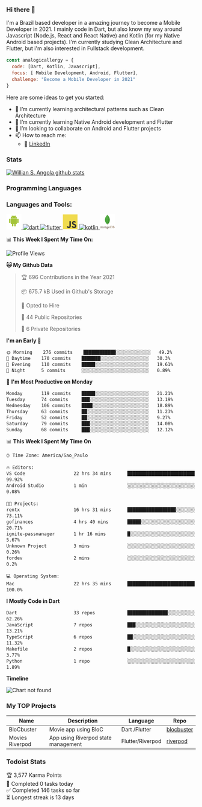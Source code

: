 ### Hi there 👋

I'm a Brazil based developer in a amazing journey to become a Mobile Developer in 2021. I mainly code in Dart, but also know my way around Javascript (Node.js, React and React Native) and Kotlin (for my Native Android based projects). I'm currently studying Clean Architecture and Flutter, but i'm also interested in Fullstack development.

```javascript
const analogicallergy = {
  code: [Dart, Kotlin, Javascript],
  focus: [ Mobile Development, Android, Flutter],
  challenge: "Become a Mobile Developer in 2021"
}
```

Here are some ideas to get you started:

- 🔭  I’m currently learning architectural patterns such as Clean Architecture
- 🌱  I’m currently learning Native Android development and Flutter
- 👯  I’m looking to collaborate on Android and Flutter projects
- 📫  How to reach me:
  -  :office: [LinkedIn](https://www.linkedin.com/in/wsabsi/)

### Stats

[![Willian S. Angola github stats](https://github-readme-stats.vercel.app/api?username=w0ken0ne&count_private=true&show_icons=true&theme=radical&hide_rank=false)](https://github.com/anuraghazra/github-readme-stats)

### Programming Languages

<h3 align="left">Languages and Tools:</h3>
<p align="left"> <a href="https://developer.android.com" target="_blank"> <img src="https://raw.githubusercontent.com/devicons/devicon/master/icons/android/android-original-wordmark.svg" alt="android" width="40" height="40"/> </a> <a href="https://dart.dev" target="_blank"> <img src="https://www.vectorlogo.zone/logos/dartlang/dartlang-icon.svg" alt="dart" width="40" height="40"/> </a> <a href="https://flutter.dev" target="_blank"> <img src="https://www.vectorlogo.zone/logos/flutterio/flutterio-icon.svg" alt="flutter" width="40" height="40"/> </a> <a href="https://developer.mozilla.org/en-US/docs/Web/JavaScript" target="_blank"> <img src="https://raw.githubusercontent.com/devicons/devicon/master/icons/javascript/javascript-original.svg" alt="javascript" width="40" height="40"/> </a> <a href="https://kotlinlang.org" target="_blank"> <img src="https://www.vectorlogo.zone/logos/kotlinlang/kotlinlang-icon.svg" alt="kotlin" width="40" height="40"/> </a> <a href="https://www.mongodb.com/" target="_blank"> <img src="https://raw.githubusercontent.com/devicons/devicon/master/icons/mongodb/mongodb-original-wordmark.svg" alt="mongodb" width="40" height="40"/> </a> </p>


📊 **This Week I Spent My Time On:**

<!--START_SECTION:waka-->
![Profile Views](http://img.shields.io/badge/Profile%20Views-0-blue)

**🐱 My Github Data** 

> 🏆 696 Contributions in the Year 2021
 > 
> 📦 675.7 kB Used in Github's Storage 
 > 
> 💼 Opted to Hire
 > 
> 📜 44 Public Repositories 
 > 
> 🔑 6 Private Repositories  
 > 
**I'm an Early 🐤** 

```text
🌞 Morning    276 commits    ████████████░░░░░░░░░░░░░   49.2% 
🌆 Daytime    170 commits    ███████░░░░░░░░░░░░░░░░░░   30.3% 
🌃 Evening    110 commits    █████░░░░░░░░░░░░░░░░░░░░   19.61% 
🌙 Night      5 commits      ░░░░░░░░░░░░░░░░░░░░░░░░░   0.89%

```
📅 **I'm Most Productive on Monday** 

```text
Monday       119 commits    █████░░░░░░░░░░░░░░░░░░░░   21.21% 
Tuesday      74 commits     ███░░░░░░░░░░░░░░░░░░░░░░   13.19% 
Wednesday    106 commits    ████░░░░░░░░░░░░░░░░░░░░░   18.89% 
Thursday     63 commits     ██░░░░░░░░░░░░░░░░░░░░░░░   11.23% 
Friday       52 commits     ██░░░░░░░░░░░░░░░░░░░░░░░   9.27% 
Saturday     79 commits     ███░░░░░░░░░░░░░░░░░░░░░░   14.08% 
Sunday       68 commits     ███░░░░░░░░░░░░░░░░░░░░░░   12.12%

```


📊 **This Week I Spent My Time On** 

```text
⌚︎ Time Zone: America/Sao_Paulo

🔥 Editors: 
VS Code                  22 hrs 34 mins      █████████████████████████   99.92% 
Android Studio           1 min               ░░░░░░░░░░░░░░░░░░░░░░░░░   0.08%

🐱‍💻 Projects: 
rentx                    16 hrs 31 mins      ██████████████████░░░░░░░   73.11% 
gofinances               4 hrs 40 mins       █████░░░░░░░░░░░░░░░░░░░░   20.71% 
ignite-passmanager       1 hr 16 mins        █░░░░░░░░░░░░░░░░░░░░░░░░   5.67% 
Unknown Project          3 mins              ░░░░░░░░░░░░░░░░░░░░░░░░░   0.26% 
fordev                   2 mins              ░░░░░░░░░░░░░░░░░░░░░░░░░   0.2%

💻 Operating System: 
Mac                      22 hrs 35 mins      █████████████████████████   100.0%

```

**I Mostly Code in Dart** 

```text
Dart                     33 repos            ███████████████░░░░░░░░░░   62.26% 
JavaScript               7 repos             ███░░░░░░░░░░░░░░░░░░░░░░   13.21% 
TypeScript               6 repos             ██░░░░░░░░░░░░░░░░░░░░░░░   11.32% 
Makefile                 2 repos             █░░░░░░░░░░░░░░░░░░░░░░░░   3.77% 
Python                   1 repo              ░░░░░░░░░░░░░░░░░░░░░░░░░   1.89%

```


**Timeline**

![Chart not found](https://raw.githubusercontent.com/w0ken0ne/w0ken0ne/main/charts/bar_graph.png) 


<!--END_SECTION:waka-->

### My TOP Projects

| Name            | Description                         | Language         | Repo                                                           |
| --------------- | ----------------------------------- | ---------------- | -------------------------------------------------------------- |
| BloCbuster      | Movie app using BloC                | Dart /Flutter    | [blocbuster](https://github.com/w0ken0ne/blocbuster)    |
| Movies Riverpod | App using Riverpod state management | Flutter/Riverpod | [riverpod](https://github.com/w0ken0ne/movies_riverpod) |

### Todoist Stats

<!-- TODO-IST:START -->
🏆  3,577 Karma Points           
🌸  Completed 0 tasks today           
✅  Completed 146 tasks so far           
⏳  Longest streak is 13 days
<!-- TODO-IST:END -->
